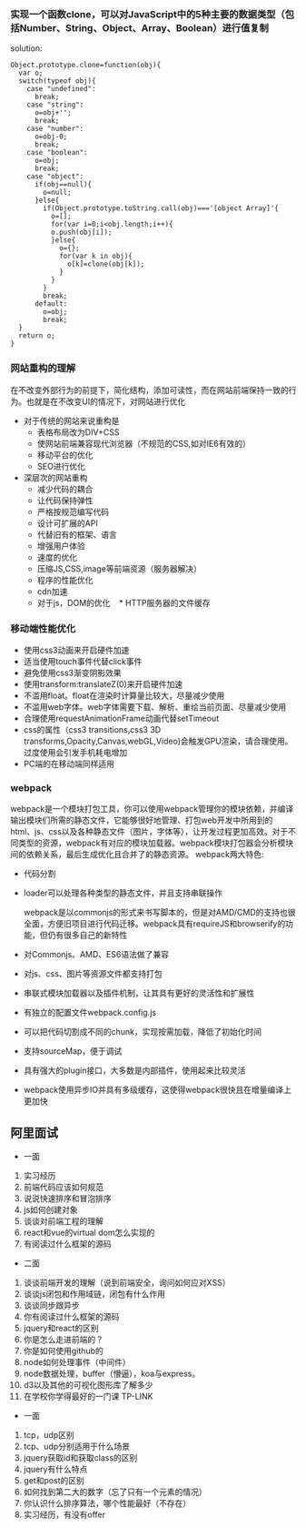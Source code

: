 ### 实现一个函数clone，可以对JavaScript中的5种主要的数据类型（包括Number、String、Object、Array、Boolean）进行值复制
solution:
```
Object.prototype.clone=function(obj){
  var o;
  switch(typeof obj){
    case "undefined":
      break;
    case "string":
      o=obj+'';
      break;
    case "number":
      o=obj-0;
      break;
    case "boolean":
      o=obj;
      break;
    case "object":
      if(obj==null){
        o=null;
      }else{
        if(Object.prototype.toString.call(obj)==='[object Array]'{
          o=[];
          for(var i=0;i<obj.length;i++){
          o.push(obj[i]);
          }else{
            o={};
            for(var k in obj){
              o[k]=clone(obj[k]);
            }
          }
        }
        break;
      default:
        o=obj;
        break;
  }
  return o;
}
```
### 网站重构的理解
在不改变外部行为的前提下，简化结构，添加可读性，而在网站前端保持一致的行为。也就是在不改变UI的情况下，对网站进行优化
* 对于传统的网站来说重构是
    * 表格布局改为DIV+CSS
    * 使网站前端兼容现代浏览器（不规范的CSS,如对IE6有效的）
    * 移动平台的优化
    * SEO进行优化
* 深层次的网站重构
    * 减少代码的耦合
    * 让代码保持弹性
    * 严格按规范编写代码
    * 设计可扩展的API
    * 代替旧有的框架、语言
    * 增强用户体验
    * 速度的优化
    * 压缩JS,CSS,image等前端资源（服务器解决）
    * 程序的性能优化
    * cdn加速
    * 对于js，DOM的优化
    * HTTP服务器的文件缓存
### 移动端性能优化
* 使用css3动画来开启硬件加速
* 适当使用touch事件代替click事件
* 避免使用css3渐变阴影效果
* 使用transform:translateZ(0)来开启硬件加速
* 不滥用float。float在渲染时计算量比较大，尽量减少使用
* 不滥用web字体。web字体需要下载、解析、重绘当前页面、尽量减少使用
* 合理使用requestAnimationFrame动画代替setTimeout
* css的属性（css3 transitions,css3 3D transforms,Opacity,Canvas,webGL,Video)会触发GPU渲染，请合理使用。过度使用会引发手机耗电增加
* PC端的在移动端同样适用
### webpack
webpack是一个模块打包工具，你可以使用webpack管理你的模块依赖，并编译输出模块们所需的静态文件，它能够很好地管理、打包web开发中所用到的html、js、css以及各种静态文件（图片，字体等），让开发过程更加高效。对于不同类型的资源，webpack有对应的模块加载器。webpack模块打包器会分析模块间的依赖关系，最后生成优化且合并了的静态资源。
webpack两大特色:
* 代码分割
* loader可以处理各种类型的静态文件，并且支持串联操作

  webpack是以commonjs的形式来书写脚本的，但是对AMD/CMD的支持也很全面，方便旧项目进行代码迁移。webpack具有requireJS和browserify的功能，但仍有很多自己的新特性
* 对Commonjs、AMD、ES6语法做了兼容
* 对js、css、图片等资源文件都支持打包
* 串联式模块加载器以及插件机制，让其具有更好的灵活性和扩展性
* 有独立的配置文件webpack.config.js
* 可以把代码切割成不同的chunk，实现按需加载，降低了初始化时间
* 支持sourceMap，便于调试
* 具有强大的plugin接口，大多数是内部插件，使用起来比较灵活
* webpack使用异步IO并具有多级缓存，这使得webpack很快且在增量编译上更加快

## 阿里面试
* 一面
1. 实习经历
2. 前端代码应该如何规范
3. 说说快速排序和冒泡排序
4. js如何创建对象
5. 谈谈对前端工程的理解
6. react和vue的virtual dom怎么实现的
7. 有阅读过什么框架的源码
* 二面
1. 谈谈前端开发的理解（说到前端安全，询问如何应对XSS）
2. 谈谈js闭包和作用域链，闭包有什么作用
3. 谈谈同步跟异步
4. 你有阅读过什么框架的源码
5. jquery和react的区别
6. 你是怎么走进前端的？
7. 你是如何使用github的
8. node如何处理事件（中间件）
9. node数据处理，buffer（懵逼），koa与express。
10. d3以及其他的可视化图形库了解多少
11. 在学校你学得最好的一门课
TP-LINK
* 一面
1. tcp，udp区别
2. tcp、udp分别适用于什么场景
3. jquery获取id和获取class的区别
4. jquery有什么特点
5. get和post的区别
6. 如何找到第二大的数字（忘了只有一个元素的情况）
7. 你认识什么排序算法，哪个性能最好（不存在）
8. 实习经历，有没有offer
